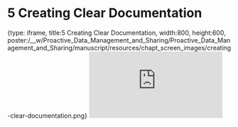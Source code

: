 # 5 Creating Clear Documentation
 
{type: iframe, title:5 Creating Clear Documentation, width:800, height:600, poster:/__w/Proactive_Data_Management_and_Sharing/Proactive_Data_Management_and_Sharing/manuscript/resources/chapt_screen_images/creating-clear-documentation.png}
![](http://hutchdatascience.org/Proactive_Data_Management_and_Sharing/creating-clear-documentation.html)
 

 
